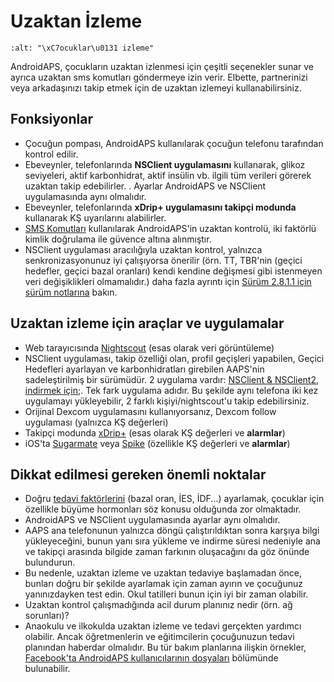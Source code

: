 # Uzaktan İzleme

```{image} ../images/KidsMonitoring.png
:alt: "\xC7ocuklar\u0131 izleme"
```

AndroidAPS, çocukların uzaktan izlenmesi için çeşitli seçenekler sunar ve ayrıca uzaktan sms komutları göndermeye izin verir. Elbette, partnerinizi veya arkadaşınızı takip etmek için de uzaktan izlemeyi kullanabilirsiniz.

## Fonksiyonlar

- Çocuğun pompası, AndroidAPS kullanılarak çocuğun telefonu tarafından kontrol edilir.
- Ebeveynler, telefonlarında **NSClient uygulamasını** kullanarak, glikoz seviyeleri, aktif karbonhidrat, aktif insülin vb. ilgili tüm verileri görerek uzaktan takip edebilirler. . Ayarlar AndroidAPS ve NSClient uygulamasında aynı olmalıdır.
- Ebeveynler, telefonlarında **xDrip+ uygulamasını takipçi modunda** kullanarak KŞ uyarılarını alabilirler.
- [SMS Komutları](../Children/SMS-Commands.md) kullanılarak AndroidAPS'in uzaktan kontrolü, iki faktörlü kimlik doğrulama ile güvence altına alınmıştır.
- NSClient uygulaması aracılığıyla uzaktan kontrol, yalnızca senkronizasyonunuz iyi çalışıyorsa önerilir (örn. TT, TBR'nin (geçici hedefler, geçici bazal oranları) kendi kendine değişmesi gibi istenmeyen veri değişiklikleri olmamalıdır.) daha fazla ayrıntı için [Sürüm 2.8.1.1 için sürüm notlarına](../Installing-AndroidAPS/Releasenotes#important-hints) bakın.

## Uzaktan izleme için araçlar ve uygulamalar

- Web tarayıcısında [Nightscout](https://nightscout.github.io/) (esas olarak veri görüntüleme)
- NSClient uygulaması, takip özelliği olan, profil geçişleri yapabilen, Geçici Hedefleri ayarlayan ve karbonhidratları girebilen AAPS'nin sadeleştirilmiş bir sürümüdür. 2 uygulama vardır: [NSClient & NSClient2, indirmek için;](https://github.com/nightscout/AndroidAPS/releases/). Tek fark uygulama adıdır. Bu şekilde aynı telefona iki kez uygulamayı yükleyebilir, 2 farklı kişiyi/nightscout'u takip edebilirsiniz.
- Orijinal Dexcom uygulamasını kullanıyorsanız, Dexcom follow uygulaması (yalnızca KŞ değerleri)
- Takipçi modunda [xDrip+](../Configuration/xdrip.md) (esas olarak KŞ değerleri ve **alarmlar**)
- iOS'ta [Sugarmate](https://sugarmate.io/) veya [Spike](https://spike-app.com/) (özellikle KŞ değerleri ve **alarmlar**)

## Dikkat edilmesi gereken önemli noktalar

- Doğru [tedavi faktörlerini](../Getting-Started/FAQ#how-to-begin) (bazal oran, İES, İDF...) ayarlamak, çocuklar için özellikle büyüme hormonları söz konusu olduğunda zor olmaktadır.
- AndroidAPS ve NSClient uygulamasında ayarlar aynı olmalıdır.
- AAPS ana telefonunun yalnızca döngü çalıştırıldıktan sonra karşıya bilgi yükleyeceğini, bunun yanı sıra yükleme ve indirme süresi nedeniyle ana ve takipçi arasında bilgide zaman farkının oluşacağını da göz önünde bulundurun.
- Bu nedenle, uzaktan izleme ve uzaktan tedaviye başlamadan önce, bunları doğru bir şekilde ayarlamak için zaman ayırın ve çocuğunuz yanınızdayken test edin. Okul tatilleri bunun için iyi bir zaman olabilir.
- Uzaktan kontrol çalışmadığında acil durum planınız nedir (örn. ağ sorunları)?
- Anaokulu ve ilkokulda uzaktan izleme ve tedavi gerçekten yardımcı olabilir. Ancak öğretmenlerin ve eğitimcilerin çocuğunuzun tedavi planından haberdar olmalıdır. Bu tür bakım planlarına ilişkin örnekler, [Facebook'ta AndroidAPS kullanıcılarının dosyaları](https://www.facebook.com/groups/AndroidAPSUsers/files/) bölümünde bulunabilir.
